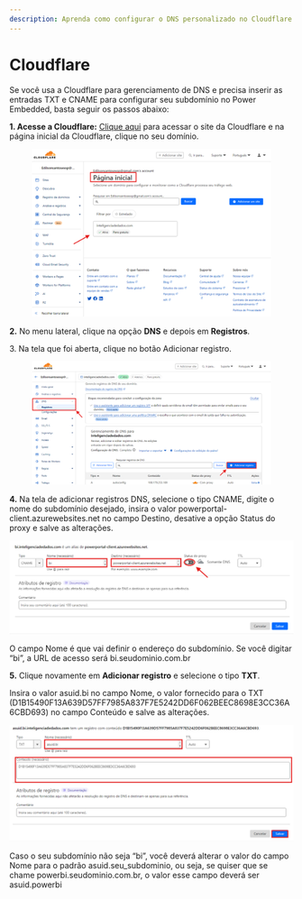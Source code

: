 ```yaml
---
description: Aprenda como configurar o DNS personalizado no Cloudflare
---
```


# Cloudflare

Se você usa a Cloudflare para gerenciamento de DNS e precisa inserir as entradas TXT e CNAME para configurar seu subdomínio no Power Embedded, basta seguir os passos abaixo:

&#x20;

**1. Acesse a Cloudflare:** [Clique aqui](https://dash.cloudflare.com/) para acessar o site da Cloudflare e na página inicial da Cloudflare, clique no seu domínio.

<figure><img src="../../.gitbook/assets/Captura-de-tela-2024-08-06-154420.png" alt=""><figcaption></figcaption></figure>

&#x20;

**2.** No menu lateral, clique na opção **DNS** e depois em **Registros**.

3\. Na tela que foi aberta, clique no botão Adicionar registro.

<figure><img src="../../.gitbook/assets/Captura-de-tela-2024-08-06-160522.png" alt=""><figcaption></figcaption></figure>

&#x20;

**4.** Na tela de adicionar registros DNS, selecione o tipo CNAME, digite o nome do subdomínio desejado, insira o valor powerportal-client.azurewebsites.net no campo Destino, desative a opção Status do proxy e salve as alterações.

![](../../.gitbook/assets/cname.png)

&#x20;O campo Nome é que vai definir o endereço do subdomínio. Se você digitar “bi”, a URL de acesso será bi.seudominio.com.br

&#x20;

**5.** Clique novamente em **Adicionar registro** e selecione o tipo **TXT**.&#x20;

Insira o valor asuid.bi no campo Nome, o valor fornecido para o TXT (D1B15490F13A639D57FF7985A837F7E5242DD6F062BEEC8698E3CC36A6CBD693) no campo Conteúdo e salve as alterações.

![](../../.gitbook/assets/Captura-de-tela-2024-08-06-155442.png)

Caso o seu subdomínio não seja “bi”, você deverá alterar o valor do campo Nome para o padrão asuid.seu\_subdominio, ou seja, se quiser que se chame powerbi.seudominio.com.br, o valor esse campo deverá ser asuid.powerbi

